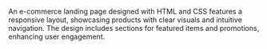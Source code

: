 An e-commerce landing page designed with HTML and CSS features a responsive layout, showcasing products with clear visuals and intuitive navigation. The design includes sections for featured items and promotions, enhancing user engagement.
